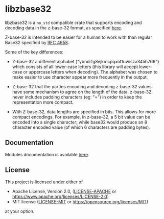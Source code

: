 # libzbase32

libzbase32 is a `no_std` compatible crate that supports encoding and
decoding data in the z-base-32 format, as specified
[here](https://philzimmermann.com/docs/human-oriented-base-32-encoding.txt).

Z-base-32 is intended to be easier for a human to work with than regular
Base32 specified by [RFC 4658](https://datatracker.ietf.org/doc/html/rfc4648).

Some of the key differences:

* Z-base-32 a different alphabet ("ybndrfg8ejkmcpqxot1uwisza345h769") which
  consists of all lower-case letters (this library will accept lower-case
  or uppercase letters when decoding). The alphabet was chosen to make
  easier to use character appear more frequently in the output.

* Z-base-32 that the parties encoding and decoding z-base-32 values have
  some mechanism to agree on the length of the data. z-base-32 never
  includes padding characters (eg: "=") in order to keep the representation
  more compact.

* With Z-base-32, data lengths are specified in bits. This allows for more compact
  encodings. For example, in z-base-32, a 5 bit value can be encoded
  into a single character; while base32 would produce an
  8 character encoded value (of which 6 characters are padding bytes).

## Documentation

Modules documentation is available [here](https://docs.rs/libzbase32).

## License

This project is licensed under either of

* Apache License, Version 2.0, ([LICENSE-APACHE](LICENSE-APACHE) or
  <https://www.apache.org/licenses/LICENSE-2.0>)
* MIT license ([LICENSE-MIT](LICENSE-MIT) or
  <https://opensource.org/licenses/MIT>)

at your option.
